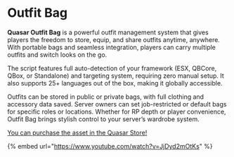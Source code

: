 # Outfit Bag

**Quasar Outfit Bag** is a powerful outfit management system that gives players the freedom to store, equip, and share outfits anytime, anywhere. With portable bags and seamless integration, players can carry multiple outfits and switch looks on the go.

The script features full auto-detection of your framework (ESX, QBCore, QBox, or Standalone) and targeting system, requiring zero manual setup. It also supports 25+ languages out of the box, making it globally accessible.

Outfits can be stored in public or private bags, with full clothing and accessory data saved. Server owners can set job-restricted or default bags for specific roles or locations. Whether for RP depth or player convenience, Outfit Bag brings stylish control to your server’s wardrobe system.

[You can purchase the asset in the Quasar Store!](https://www.quasar-store.com/scripts/oufitbag)

{% embed url="https://www.youtube.com/watch?v=JjDyd2mOtKs" %}
